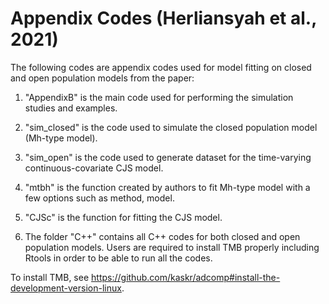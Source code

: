Appendix Codes (Herliansyah et al., 2021)
=========================================


The following codes are appendix codes used for model fitting on closed and open population models from the paper:

1. "AppendixB" is the main code used for performing the simulation studies and examples. 

2. "sim_closed" is the code used to simulate the closed population model (Mh-type model).

3. "sim_open" is the code used to generate dataset for the time-varying continuous-covariate CJS model.

4. "mtbh" is the function created by authors to fit Mh-type model with a few options such as method, model.

5. "CJSc" is the function for fitting the CJS model. 

6. The folder "C++" contains all C++ codes for both closed and open population models. Users are required to install TMB properly including Rtools in order to be able to run all the codes.

To install TMB, see https://github.com/kaskr/adcomp#install-the-development-version-linux.
